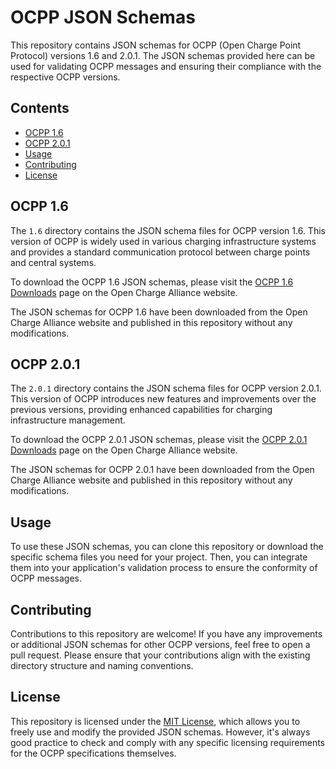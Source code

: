 # OCPP JSON Schemas

This repository contains JSON schemas for OCPP (Open Charge Point Protocol) versions 1.6 and 2.0.1. The JSON schemas provided here can be used for validating OCPP messages and ensuring their compliance with the respective OCPP versions.

## Contents

- [OCPP 1.6](#ocpp-16)
- [OCPP 2.0.1](#ocpp-201)
- [Usage](#usage)
- [Contributing](#contributing)
- [License](#license)

## OCPP 1.6

The `1.6` directory contains the JSON schema files for OCPP version 1.6. This version of OCPP is widely used in various charging infrastructure systems and provides a standard communication protocol between charge points and central systems.

To download the OCPP 1.6 JSON schemas, please visit the [OCPP 1.6 Downloads](https://www.openchargealliance.org/5) page on the Open Charge Alliance website. 

The JSON schemas for OCPP 1.6 have been downloaded from the Open Charge Alliance website and published in this repository without any modifications.

## OCPP 2.0.1

The `2.0.1` directory contains the JSON schema files for OCPP version 2.0.1. This version of OCPP introduces new features and improvements over the previous versions, providing enhanced capabilities for charging infrastructure management.

To download the OCPP 2.0.1 JSON schemas, please visit the [OCPP 2.0.1 Downloads](https://www.openchargealliance.org/13) page on the Open Charge Alliance website.

The JSON schemas for OCPP 2.0.1 have been downloaded from the Open Charge Alliance website and published in this repository without any modifications.

## Usage

To use these JSON schemas, you can clone this repository or download the specific schema files you need for your project. Then, you can integrate them into your application's validation process to ensure the conformity of OCPP messages.

## Contributing

Contributions to this repository are welcome! If you have any improvements or additional JSON schemas for other OCPP versions, feel free to open a pull request. Please ensure that your contributions align with the existing directory structure and naming conventions.

## License

This repository is licensed under the [MIT License](LICENSE), which allows you to freely use and modify the provided JSON schemas. However, it's always good practice to check and comply with any specific licensing requirements for the OCPP specifications themselves.

